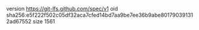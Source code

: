 version https://git-lfs.github.com/spec/v1
oid sha256:e5f222f502c05df32aca7cfed14bd7aa9be7ee36b9abe801790391312ad67552
size 1561
